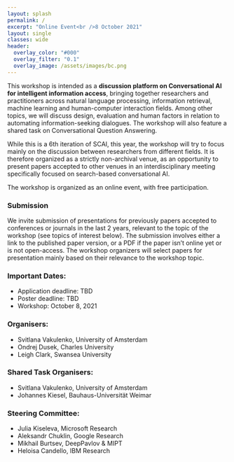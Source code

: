 ```yaml
---
layout: splash
permalink: /
excerpt: "Online Event<br />8 October 2021"
layout: single
classes: wide
header:
  overlay_color: "#000"
  overlay_filter: "0.1"
  overlay_image: /assets/images/bc.png
---
```



<!-- ### Workshop overview: -->

This workshop is intended as a **discussion platform on Conversational AI for intelligent information access**, bringing together researchers and practitioners across natural language processing, information retrieval, machine learning and human-computer interaction fields. Among other topics, we will discuss design, evaluation and human factors in relation to automating information-seeking dialogues. The workshop will also feature a shared task on Conversational Question Answering.

While this is a 6th iteration of SCAI, this year, the workshop will try to focus mainly on the discussion between researchers from different fields. It is therefore organized as a strictly non-archival venue, as an opportunity to present papers accepted to other venues in an interdisciplinary meeting specifically focused on search-based conversational AI.

The workshop is organized as an online event, with free participation.


### Submission

We invite submission of presentations for previously papers accepted to conferences or journals in the last 2 years, relevant to the topic of the workshop (see topics of interest below). The submission involves either a link to the published paper version, or a PDF if the paper isn’t online yet or is not open-access. The workshop organizers will select papers for presentation mainly based on their relevance to the workshop topic.

### Important Dates:

* Application deadline: TBD
* Poster deadline: TBD
* Workshop: October 8, 2021


<!-- ### Present Your Work:

TBD 

### Shared Task:

TBD -->


### Organisers:

* Svitlana Vakulenko, University of Amsterdam
* Ondrej Dusek, Charles University
* Leigh Clark, Swansea University

### Shared Task Organisers:

* Svitlana Vakulenko, University of Amsterdam
* Johannes Kiesel, Bauhaus-Universität Weimar

### Steering Committee:

* Julia Kiseleva, Microsoft Research
* Aleksandr Chuklin, Google Research
* Mikhail Burtsev, DeepPavlov & MIPT
* Heloisa Candello, IBM Research
